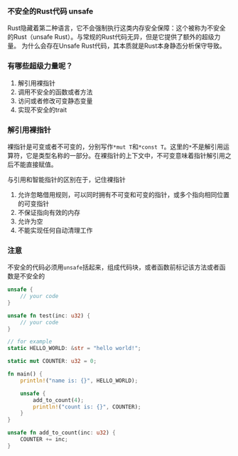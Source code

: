 ### 不安全的Rust代码 unsafe

Rust隐藏着第二种语言，它不会强制执行这类内存安全保障：这个被称为不安全的Rust（unsafe Rust）。与常规的Rust代码无异，但是它提供了额外的超级力量。
为什么会存在Unsafe Rust代码，其本质就是Rust本身静态分析保守导致。

### 有哪些超级力量呢？

1. 解引用裸指针
2. 调用不安全的函数或者方法
3. 访问或者修改可变静态变量
4. 实现不安全的trait

### 解引用裸指针

裸指针是可变或者不可变的，分别写作`*mut T`和`*const T`。这里的`*`不是解引用运算符，它是类型名称的一部分。在裸指针的上下文中，不可变意味着指针解引用之后不能直接赋值。

与引用和智能指针的区别在于，记住裸指针

1. 允许忽略借用规则，可以同时拥有不可变和可变的指针，或多个指向相同位置的可变指针
2. 不保证指向有效的内存
3. 允许为空
4. 不能实现任何自动清理工作

### 注意

不安全的代码必须用`unsafe`括起来，组成代码块，或者函数前标记该方法或者函数是不安全的
```rust
unsafe {
    // your code
}

unsafe fn test(inc: u32) {
    // your code
}

// for example
static HELLO_WORLD: &str = "hello world!";

static mut COUNTER: u32 = 0;

fn main() {
    println!("name is: {}", HELLO_WORLD);

    unsafe {
        add_to_count(4);
        println!("count is: {}", COUNTER);
    }
}

unsafe fn add_to_count(inc: u32) {
    COUNTER += inc;
}

```